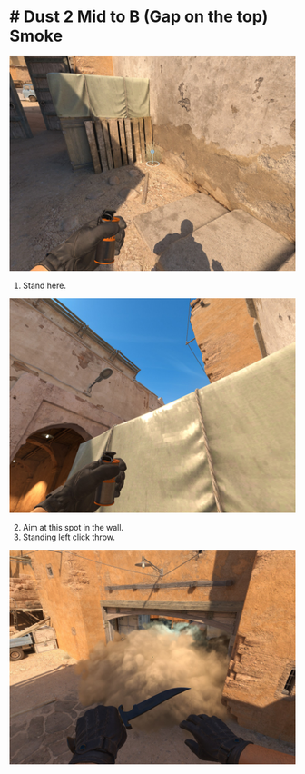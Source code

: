 # # Dust 2 Mid to B (Gap on the top) Smoke

![Spot](./pos.jpg)

1. Stand here.

![Aim](./aim.jpg)

2. Aim at this spot in the wall.
3. Standing left click throw.

![Result](./res.jpg)
